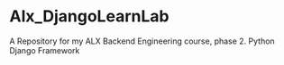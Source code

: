 # Alx_DjangoLearnLab
A Repository for my ALX Backend Engineering course, phase 2. Python Django Framework
